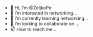 - 👋 Hi, I’m @ZeljkoPe
- 👀 I’m interested in networking...
- 🌱 I’m currently learning networking...
- 💞️ I’m looking to collaborate on ...
- 📫 How to reach me ...

<!---
ZeljkoPe/ZeljkoPe is a ✨ special ✨ repository because its `README.md` (this file) appears on your GitHub profile.
You can click the Preview link to take a look at your changes.
--->
